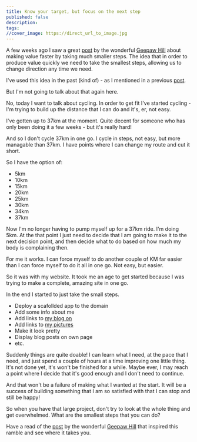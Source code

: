 ```yaml
---
title: Know your target, but focus on the next step
published: false
description: 
tags: 
//cover_image: https://direct_url_to_image.jpg
---
```


A few weeks ago I saw a great [post](https://www.geepawhill.org/2021/09/29/many-more-much-smaller-steps-first-sketch/) by the wonderful [Geepaw Hill](https://twitter.com/GeePawHill) about making value faster by taking much smaller steps. The idea that in order to produce value quickly we need to take the smallest steps, allowing us to change direction any time we need.

I've used this idea in the past (kind of) - as I mentioned in a previous [post](https://dev.to/stacy_cash/my-best-sprint-reviews-18bb).

But I'm not going to talk about that again here.

No, today I want to talk about cycling. In order to get fit I've started cycling - I'm trying to build up the distance that I can do and it's, er, not easy.

I've gotten up to 37km at the moment. Quite decent for someone who has only been doing it a few weeks - but it's really hard!

And so I don't cycle 37km in one go. I cycle in steps, not easy, but more managable than 37km. I have points where I can change my route and cut it short.

So I have the option of:

* 5km
* 10km
* 15km
* 20km
* 25km
* 30km
* 34km
* 37km

Now I'm no longer having to pump myself up for a 37km ride. I'm doing 5km. At the that point I just need to decide that I am going to make it to the next decision point, and then decide what to do based on how much my body is complaining then. 

For me it works. I can force myself to do another couple of KM far easier than I can force myself to do it all in one go. Not easy, but easier.

So it was with my website. It took me an age to get started because I was trying to make a complete, amazing site in one go.

In the end I started to just take the small steps.

* Deploy a scafollded app to the domain
* Add some info about me
* Add links to [my blog on](https://dev.to/stacy_cash)
* Add links to [my pictures](https://picturesinpassing.wordpress.com/)
* Make it look pretty
* Display blog posts on own page
* etc.

Suddenly things are quite doable! I can learn what I need, at the pace that I need, and just spend a couple of hours at a time improving one little thing. It's not done yet, it's won't be finished for a while. Maybe ever, I may reach a point where I decide that it's good enough and I don't need to continue. 

And that won't be a failure of making what I wanted at the start. It will be a success of building something that I am so satisfied with that I can stop and still be happy!

So when you have that large project, don't try to look at the whole thing and get overwhelmed. What are the smallest steps that you can do?

Have a read of the [post](https://www.geepawhill.org/2021/09/29/many-more-much-smaller-steps-first-sketch/) by the wonderful [Geepaw Hill](https://twitter.com/GeePawHill) that inspired this ramble and see where it takes you.

